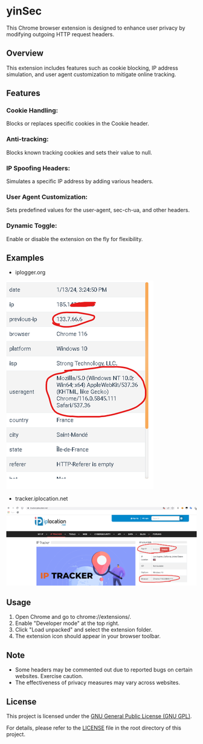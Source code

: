 # yinSec

This Chrome browser extension is designed to enhance user privacy by modifying outgoing HTTP request headers.

## Overview

This extension includes features such as cookie blocking, IP address simulation, and user agent customization to mitigate online tracking. 

## Features

### Cookie Handling: 
Blocks or replaces specific cookies in the Cookie header.
### Anti-tracking: 
Blocks known tracking cookies and sets their value to null.
### IP Spoofing Headers: 
Simulates a specific IP address by adding various headers.
### User Agent Customization: 
Sets predefined values for the user-agent, sec-ch-ua, and other headers.
### Dynamic Toggle: 
Enable or disable the extension on the fly for flexibility.

## Examples
- iplogger.org
  
![](https://github.com/culturally/yinsec/blob/main/examples/example.png)
- tracker.iplocation.net
  
![](https://github.com/culturally/yinsec/blob/main/examples/example1.png)

## Usage

1. Open Chrome and go to chrome://extensions/.
2. Enable "Developer mode" at the top right.
3. Click "Load unpacked" and select the extension folder.
4. The extension icon should appear in your browser toolbar.

## Note

- Some headers may be commented out due to reported bugs on certain websites. Exercise caution.
- The effectiveness of privacy measures may vary across websites.

## License

This project is licensed under the [GNU General Public License (GNU GPL)]([link-to-license-file](https://github.com/culturally/yinsec/blob/main/LICENSE)).

For details, please refer to the [LICENSE]([link-to-license-file](https://github.com/culturally/yinsec/blob/main/LICENSE)) file in the root directory of this project.
